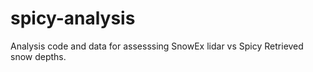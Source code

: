 # spicy-analysis
Analysis code and data for assesssing SnowEx lidar vs Spicy Retrieved snow depths.
